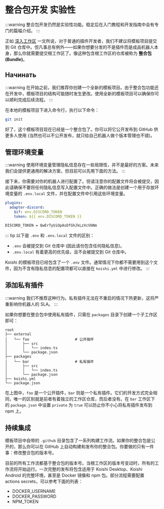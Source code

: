 # 整合包开发 <badge type="warning">实验性</badge>

:::warning
整合包开发仍然是实验性功能。稳定后在入门教程和开发指南中会有专门的篇幅介绍。
:::

正如 [深入工作区](./workspace.md) 一文所说，对于普通的插件开发者，我们不建议将模板项目提交到 Git 仓库中。但凡事总有例外——如果你想要分发的不是插件而是成品机器人本身，那么你就需要提交根工作区了。像这种包含根工作区的仓库被称为 **整合包 (Bundle)**。

## Начинать

:::warning
在开始之前，我们推荐你创建一个全新的模板项目。由于整合包功能还在开发中，模板项目的结构可能随时发生更改。使用全新的模板项目可以确保你可以顺利完成后续流程。
:::

在本地的模板项目下进入命令行，执行以下命令：

```sh
git init
```

好了，这个模板项目现在已经是一个整合包了。你可以将它公开发布到 GitHub 供更多人使用 (当然也可以不公开发布，就只给自己机器人做个版本管理也不错)。

## 管理环境变量

:::warning
使用环境变量管理隐私信息存在一些局限性，并不是最好的方案。未来我们会提供更通用的解决方案，但目前可以先用下面的方法。
:::

接下来，你需要对你的机器人进行配置了。但请注意你的配置文件将会被提交，因此请确保不要将任何隐私信息写入配置文件中。正确的做法是创建一个用于存放环境变量的 `.env.local` 文件，并在配置文件中引用这些环境变量。

```yaml title=koishi.yml
plugins:
  adapter-discord:
    $if: env.DISCORD_TOKEN
    token: ${{ env.DISCORD_TOKEN }}
```

```sh title=.env.local
DISCORD_TOKEN = QwErTyUiOpAsDfGhJkLzXcVbNm
```

::: tip
以下是 `.env` 和 `.env.local` 文件的区别：

- `.env` 会被提交到 Git 仓库中 (因此请勿包含任何隐私信息)。
- `.env.local` 有着更高的优先级，且不会被提交到 Git 仓库中。

Koishi 的模板项目已经包含了一个 `.env` 文件。通常情况下你都不需要用到这个文件，因为不含有隐私信息的配置项都可以直接在 `koishi.yml` 中进行修改。
:::

## 添加私有插件

:::warning
我们不推荐这种行为。私有插件无法在不重启的情况下热更新，这将严重影响你机器人的 SLA。
:::

如果你想要在整合包中使用私有插件，只需在 `packages` 目录下创建一个子工作区即可：

```diff{7-11A}
root
├── external
│   └── foo                     # 公开插件
│       ├── src
│       │   └── index.ts
│       └── package.json
├── packages
│   └── bar                     # 私有插件
│       ├── src
│       │   └── index.ts
│       └── package.json
├── koishi.yml
└── package.json
```

在上图中，`foo` 是一个公开插件，`bar` 则是一个私有插件。它们的开发方式完全相同，唯一的区别就是前者有着独立的工作区仓库，而后者没有。在 `bar` 工作区下的 `package.json` 中设置 `private` 为 `true` 可以防止你不小心将私有插件发布到 npm 上。

## 持续集成

模板项目中自带的 `.github` 目录包含了一系列构建工作流。如果你的整合包是公开的，那么你可以在 GitHub 上自动构建和发布你的整合包。你要做的只有一件事：修改整合包的版本号。

目前的所有工作流都基于整合包的版本号。当根工作区的版本号变动时，所有的工作流将开始运行。一次完整的发布将包含适用于 Koishi Desktop、Koishi Android 的完整环境，甚至是 Docker 镜像和 npm 包。部分流程需要配置 actions secrets，可以参考下面的列表：

- DOCKER\_USERNAME
- DOCKER\_PASSWORD
- NPM\_TOKEN
